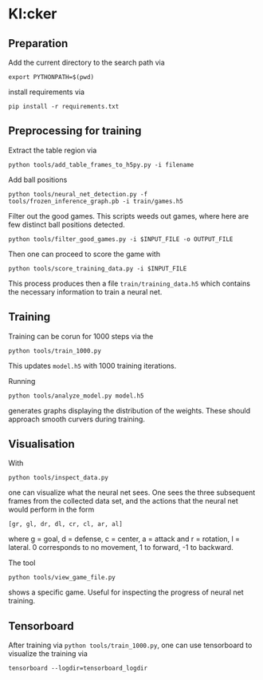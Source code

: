 # KI:cker
## Preparation

Add the current directory to the search path via
```
export PYTHONPATH=$(pwd)
``` 
install requirements via
```
pip install -r requirements.txt
```

## Preprocessing for training

Extract the table region via
```
python tools/add_table_frames_to_h5py.py -i filename
```
Add ball positions
```
python tools/neural_net_detection.py -f tools/frozen_inference_graph.pb -i train/games.h5
```
Filter out the good games. This scripts weeds out games, where here are few distinct ball positions detected.
```
python tools/filter_good_games.py -i $INPUT_FILE -o OUTPUT_FILE
```
Then one can proceed to score the game with
```
python tools/score_training_data.py -i $INPUT_FILE
```
This process produces then a file `train/training_data.h5` which contains the necessary information to train a neural net.

## Training

Training can be  corun for 1000 steps via the
```
python tools/train_1000.py
```
This updates `model.h5` with 1000 training iterations.

Running
```
python tools/analyze_model.py model.h5
```
generates graphs displaying the distribution of the weights. These should approach smooth curvers during training.

## Visualisation
With
```
python tools/inspect_data.py
```
one can visualize what the neural net sees. One sees the three subsequent frames from the collected data set, and the actions that the neural net would perform in the form
```
[gr, gl, dr, dl, cr, cl, ar, al]
```
where g = goal, d = defense, c = center, a = attack and r = rotation, l = lateral. 0 corresponds to no movement, 1 to forward, -1 to backward.

The tool
```
python tools/view_game_file.py
```
shows a specific game. Useful for inspecting the progress of neural net training.

## Tensorboard
After training via `python tools/train_1000.py`, one can use tensorboard to visualize
the training via
```
tensorboard --logdir=tensorboard_logdir
```